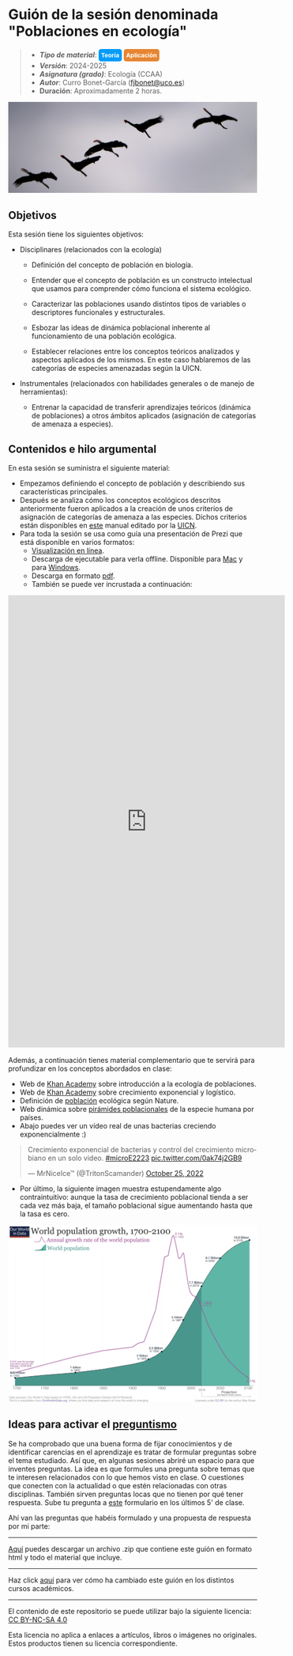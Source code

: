 # Guión de la sesión denominada "Poblaciones en ecología"


> + **_Tipo de material_**: <span style="display: inline-block; font-size: 12px; color: white; background-color: #029BF9; border-radius: 5px; padding: 5px; font-weight: bold;"> Teoría</span>  <span style="display: inline-block; font-size: 12px; color: white; background-color: #E68532; border-radius: 5px; padding: 5px; font-weight: bold;"> Aplicación</span>
> + **_Versión_**: 2024-2025
> + **_Asignatura (grado)_**: Ecología (CCAA)
> + **_Autor_**: Curro Bonet-García (fjbonet@uco.es)
> + **Duración**: Aproximadamente 2 horas.

![portada](https://github.com/aprendiendo-cosas/Te_poblaciones_ecologia_ccaa/raw/2023_2024/imagenes/portada.png)



## Objetivos 

Esta sesión tiene los siguientes objetivos:

+ Disciplinares (relacionados con la ecología)

   + Definición del concepto de población en biología. 

   + Entender que el concepto de población es un constructo intelectual que usamos para comprender cómo funciona el sistema ecológico.

   + Caracterizar las poblaciones usando distintos tipos de variables o descriptores funcionales y estructurales.

   + Esbozar las ideas de dinámica poblacional inherente al funcionamiento de una población ecológica.

   + Establecer relaciones entre los conceptos teóricos analizados y aspectos aplicados de los mismos. En este caso hablaremos de las categorías de especies amenazadas según la UICN.

+ Instrumentales (relacionados con habilidades generales o de manejo de herramientas):

  + Entrenar la capacidad de transferir aprendizajes teóricos (dinámica de poblaciones) a otros ámbitos aplicados (asignación de categorías de amenaza a especies).



 ## Contenidos e hilo argumental

En esta sesión se suministra el siguiente material:
+ Empezamos definiendo el concepto de población y describiendo sus características principales. 
+ Después se analiza cómo los conceptos ecológicos descritos anteriormente fueron aplicados a la creación de unos criterios de asignación de categorías de amenaza a las especies. Dichos criterios están disponibles en [este](https://www.iucnredlist.org/es/resources/redlistguidelines) manual editado por la [UICN](https://www.iucn.org/es). 
+ Para toda la sesión se usa como guía una presentación de Prezi que está disponible en varios formatos:
  + [Visualización en línea](https://prezi.com/view/trVzAxyV5rzjx3yCFqBr).
  + Descarga de ejecutable para verla offline. Disponible para [Mac](https://github.com/aprendiendo-cosas/Te_poblaciones_ecologia_ccaa/raw/2023_2024/presentacion/poblaciones_ecologia.zip) y para [Windows](https://github.com/aprendiendo-cosas/Te_poblaciones_ecologia_ccaa/raw/2023_2024/presentacion/poblaciones_ecologia.exe).
  + Descarga en formato [pdf](https://github.com/aprendiendo-cosas/Te_poblaciones_ecologia_ccaa/raw/2023_2024/presentacion/poblaciones_ecologia.pdf).
  + También se puede ver incrustada a continuación:

<iframe src="https://prezi.com/p/embed/B8X5kaItScAM3C0acXqS/" id="iframe_container" frameborder="0" webkitallowfullscreen="" mozallowfullscreen="" allowfullscreen="" allow="autoplay; fullscreen" height="915" width="560"></iframe>

Además, a continuación tienes material complementario que te servirá para profundizar en los conceptos abordados en clase:

+ Web de [Khan Academy](https://es.khanacademy.org/science/biology/ecology/population-ecology/a/population-size-density-and-dispersal) sobre introducción a la ecología de poblaciones.
+ Web de [Khan Academy](https://es.khanacademy.org/science/biology/ecology/population-growth-and-regulation/a/exponential-logistic-growth) sobre crecimiento exponencial y logístico.
+ Definición de [población](https://www.nature.com/scitable/knowledge/population-ecology-13228167/) ecológica según Nature.
+ Web dinámica sobre [pirámides poblacionales](https://www.populationpyramid.net/) de la especie humana por países.
+ Abajo puedes ver un vídeo real de unas bacterias creciendo exponencialmente :)


<blockquote class="twitter-tweet"><p lang="es" dir="ltr">Crecimiento exponencial de bacterias y control del crecimiento microbiano en un solo video. <a href="https://twitter.com/hashtag/microE2223?src=hash&amp;ref_src=twsrc%5Etfw">#microE2223</a> <a href="https://t.co/0ak74j2GB9">pic.twitter.com/0ak74j2GB9</a></p>&mdash; MrNiceIce™ (@TritonScamander) <a href="https://twitter.com/TritonScamander/status/1584998310607085568?ref_src=twsrc%5Etfw">October 25, 2022</a></blockquote> <script async src="https://platform.twitter.com/widgets.js" charset="utf-8"></script> 

+ Por último, la siguiente imagen muestra estupendamente algo contraintuitivo: aunque la tasa de crecimiento poblacional tienda a ser cada vez más baja, el tamaño poblacional sigue aumentando hasta que la tasa es cero.

![portada](https://github.com/aprendiendo-cosas/Te_poblaciones_ecologia_ccaa/raw/2023_2024/imagenes/tasa_crecimiento.jpg)





## Ideas para activar el [preguntismo](https://aprendientesdotorg.wordpress.com/2015/10/15/activar-el-preguntismo/)

Se ha comprobado que una buena forma de fijar conocimientos y de identificar carencias en el aprendizaje es tratar de formular preguntas sobre el tema estudiado. Así que, en algunas sesiones abriré un espacio para que inventes preguntas. La idea es que formules una pregunta sobre temas que te interesen relacionados con lo que hemos visto en clase. O cuestiones que conecten con la actualidad o que estén relacionadas con otras disciplinas. También sirven preguntas locas que no tienen por qué tener respuesta. Sube tu pregunta a [este](https://docs.google.com/forms/d/e/1FAIpQLScs9QiBABvvDUt1La1wNdGmao9PplCMSReVgV8wBIX5Q3YTZQ/viewform?usp=sf_link) formulario en los últimos 5' de clase. 

Ahí van las preguntas que habéis formulado y una propuesta de respuesta por mi parte:





****

[Aquí](https://github.com/aprendiendo-cosas/Te_poblaciones_ecologia_ccaa/archive/refs/tags/2024_2025.zip) puedes descargar un archivo .zip que contiene este guión en formato html y todo el material que incluye.

****
Haz click [aquí](https://github.com/aprendiendo-cosas/Te_poblaciones_ecologia_ccaa/releases) para ver cómo ha cambiado este guión en los distintos cursos académicos.

****
 <p xmlns:cc="http://creativecommons.org/ns#" >El contenido de este repositorio se puede utilizar bajo la siguiente licencia:  <a  href="https://creativecommons.org/licenses/by-nc-sa/4.0/?ref=chooser-v1"  target="_blank" rel="license noopener noreferrer"  style="display:inline-block;">CC BY-NC-SA 4.0<img  style="height:22px!important;margin-left:3px;vertical-align:text-bottom;"   src="https://mirrors.creativecommons.org/presskit/icons/cc.svg?ref=chooser-v1"  alt=""><img  style="height:22px!important;margin-left:3px;vertical-align:text-bottom;"   src="https://mirrors.creativecommons.org/presskit/icons/by.svg?ref=chooser-v1"  alt=""><img  style="height:22px!important;margin-left:3px;vertical-align:text-bottom;"   src="https://mirrors.creativecommons.org/presskit/icons/nc.svg?ref=chooser-v1"  alt=""><img  style="height:22px!important;margin-left:3px;vertical-align:text-bottom;"   src="https://mirrors.creativecommons.org/presskit/icons/sa.svg?ref=chooser-v1"  alt=""></a></p> 

<p>Esta licencia no aplica a enlaces a artículos, libros o imágenes no originales. Estos productos tienen su licencia correspondiente.</p>



